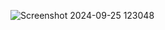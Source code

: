 ![Screenshot 2024-09-25 123048](https://github.com/user-attachments/assets/25bb4787-2fc4-44d8-b677-fb86755f9018)


